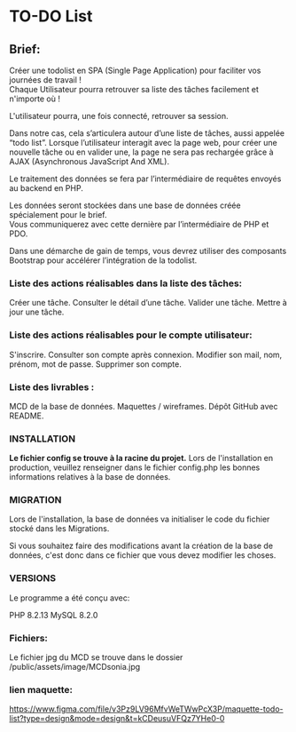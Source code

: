 # TO-DO List

## Brief:
Créer une todolist en SPA (Single Page Application) pour faciliter vos journées de travail !  
Chaque Utilisateur pourra retrouver sa liste des tâches facilement et n'importe où !

L'utilisateur pourra, une fois connecté, retrouver sa session.

Dans notre cas, cela s’articulera autour d’une liste de tâches, aussi appelée “todo list”. Lorsque l’utilisateur interagit avec la page web, pour créer une nouvelle tâche ou en valider une, la page ne sera pas rechargée grâce à AJAX (Asynchronous JavaScript And XML).

​Le traitement des données se fera par l’intermédiaire de requêtes envoyés au backend en PHP.

​Les données seront stockées dans une base de données créée spécialement pour le brief.  
Vous communiquerez avec cette dernière par l’intermédiaire de PHP et PDO.

Dans une démarche de gain de temps, vous devrez utiliser des composants Bootstrap pour accélérer l’intégration de la todolist.

### Liste des actions réalisables dans la liste des tâches:
Créer une tâche.
Consulter le détail d’une tâche.
Valider une tâche.
Mettre à jour une tâche.
​
### Liste des actions réalisables pour le compte utilisateur:
S'inscrire.
Consulter son compte après connexion.
Modifier son mail, nom, prénom, mot de passe.
Supprimer son compte.
​
### Liste des livrables :
MCD de la base de données.
Maquettes / wireframes.
Dépôt GitHub avec README.

### INSTALLATION
**Le fichier config se trouve à la racine du projet.**
Lors de l'installation en production, veuillez renseigner dans le fichier config.php les bonnes informations relatives à la base de données.

### MIGRATION
Lors de l'installation, la base de données va initialiser le code du fichier stocké dans les Migrations.

Si vous souhaitez faire des modifications avant la création de la base de données, c'est donc dans ce fichier que vous devez modifier les choses.

### VERSIONS
Le programme a été conçu avec:

PHP 8.2.13
MySQL 8.2.0 

### Fichiers:
Le fichier jpg du MCD se trouve dans le dossier /public/assets/image/MCDsonia.jpg

### lien maquette:
https://www.figma.com/file/v3Pz9LV96MfvWeTWwPcX3P/maquette-todo-list?type=design&mode=design&t=kCDeusuVFQz7YHe0-0




